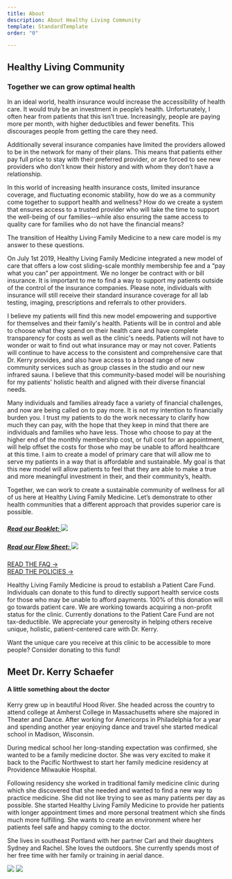```yaml
---
title: About
description: About Healthy Living Community
template: StandardTemplate
order: "0"

---
```

<section>

# Healthy Living Community

### Together we can grow optimal health

In an ideal world, health insurance would increase the accessibility of health care. It would truly be an investment in people’s health. Unfortunately, I often hear from patients that this isn’t true. Increasingly, people are paying more per month, with higher deductibles and fewer benefits. This discourages people from getting the care they need.

Additionally several insurance companies have limited the providers allowed to be in the network for many of their plans. This means that patients either pay full price to stay with their preferred provider, or are forced to see new providers who don’t know their history and with whom they don’t have a relationship.

In this world of increasing health insurance costs, limited insurance coverage, and fluctuating economic stability, how do we as a community come together to support health and wellness? How do we create a system that ensures access to a trusted provider who will take the time to support the well-being of our families--while also ensuring the same access to quality care for families who do not have the financial means?

The transition of Healthy Living Family Medicine to a new care model is my answer to these questions.

On July 1st 2019, Healthy Living Family Medicine integrated a new model of care that offers a low cost sliding-scale monthly membership fee and a “pay what you can” per appointment. We no longer be contract with or bill insurance. It is important to me to find a way to support my patients outside of the control of the insurance companies. Please note, individuals with insurance will still receive their standard insurance coverage for all lab testing, imaging, prescriptions and referrals to other providers.

I believe my patients will find this new model empowering and supportive for themselves and their family's health. Patients will be in control and able to choose what they spend on their health care and have complete transparency for costs as well as the clinic's needs. Patients will not have to wonder or wait to find out what insurance may or may not cover. Patients will continue to have access to the consistent and comprehensive care that Dr. Kerry provides, and also have access to a broad range of new community services such as group classes in the studio and our new infrared sauna. I believe that this community-based model will be nourishing for my patients' holistic health and aligned with their diverse financial needs.

Many individuals and families already face a variety of financial challenges, and now are being called on to pay more. It is not my intention to financially burden you. I trust my patients to do the work necessary to clarify how much they can pay, with the hope that they keep in mind that there are individuals and families who have less. Those who choose to pay at the higher end of the monthly membership cost, or full cost for an appointment, will help offset the costs for those who may be unable to afford healthcare at this time. I aim to create a model of primary care that will allow me to serve my patients in a way that is affordable and sustainable. My goal is that this new model will allow patients to feel that they are able to make a true and more meaningful investment in their, and their community’s, health.

Together, we can work to create a sustainable community of wellness for all of us here at Healthy Living Family Medicine. Let’s demonstrate to other health communities that a different approach that provides superior care is possible.

<flex>

##### [Read our Booklet: ![](clinic-change-booklet250x323.jpg)](healthy-living-family-medicine-booklet.pdf)

##### [Read our Flow Sheet: ![](new-model-flow-sheet-250x323.jpg)](healthy-living-family-medicine-flow-sheet.pdf)

[READ THE FAQ →](faq) <br />
[READ THE POLICIES →](policies)

</flex>

Healthy Living Family Medicine is proud to establish a Patient Care Fund. Individuals can donate to this fund to directly support health service costs for those who may be unable to afford payments. 100% of this donation will go towards patient care. We are working towards acquiring a non-profit status for the clinic. Currently donations to the Patient Care Fund are not tax-deductible. We appreciate your generosity in helping others receive unique, holistic, patient-centered care with Dr. Kerry.

Want the unique care you receive at this clinic to be accessible to more people? Consider donating to this fund!

<div class="my-8"><donate-button></donate-button></div>

</section>

<section>

# Meet Dr. Kerry Schaefer

#### A little something about the doctor

<flex>

<div class="md:w-3/5 flex-auto">

Kerry grew up in beautiful Hood River. She headed across the country to attend college at Amherst College in Massachusetts where she majored in Theater and Dance. After working for Americorps in Philadelphia for a year and spending another year enjoying dance and travel she started medical school in Madison, Wisconsin.

During medical school her long-standing expectation was confirmed, she wanted to be a family medicine doctor. She was very excited to make it back to the Pacific Northwest to start her family medicine residency at Providence Milwaukie Hospital.

Following residency she worked in traditional family medicine clinic during which she discovered that she needed and wanted to find a new way to practice medicine. She did not like trying to see as many patients per day as possible. She started Healthy Living Family Medicine to provide her patients with longer appointment times and more personal treatment which she finds much more fulfilling. She wants to create an environment where her patients feel safe and happy coming to the doctor.

She lives in southeast Portland with her partner Carl and their daughters Sydney and Rachel. She loves the outdoors. She currently spends most of her free time with her family or training in aerial dance.

</div>

<div class="md:w-2/5 flex-auto">

![](dr-kerry-craniosacral-720x478.jpg)
![](dr-kerry-newborn-care-720x683.jpg)

</div>

</flex>

</section>